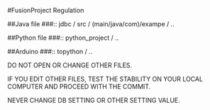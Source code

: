 #FusionProject Regulation

##Java file 
###:: jdbc / src /  (main/java/com)/exampe / ..

##Python file
###:: python_project / ..

##Arduino
###::  topython / ..

DO NOT OPEN OR CHANGE OTHER FILES.

IF YOU EDIT OTHER FILES, TEST THE STABILITY ON YOUR LOCAL COMPUTER AND PROCEED WITH THE COMMIT.

NEVER CHANGE DB SETTING OR OTHER SETTING VALUE.
